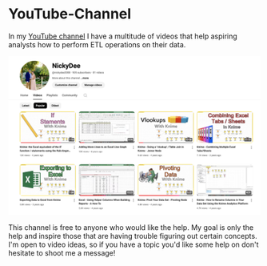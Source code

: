 # YouTube-Channel

In my [YouTube channel](https://www.youtube.com/@nickydee3088/videos) I have a multitude of videos that help aspiring analysts how to perform ETL operations on their data. 

![alt text](https://github.com/nick-rivera-ru/YouTube-Channel/blob/main/YT%20Channel.png)

This channel is free to anyone who would like the help. My goal is only the help and inspire those that are having trouble figuring out certain concepts. 
I'm open to video ideas, so if you have a topic you'd like some help on don't hesitate to shoot me a message!
